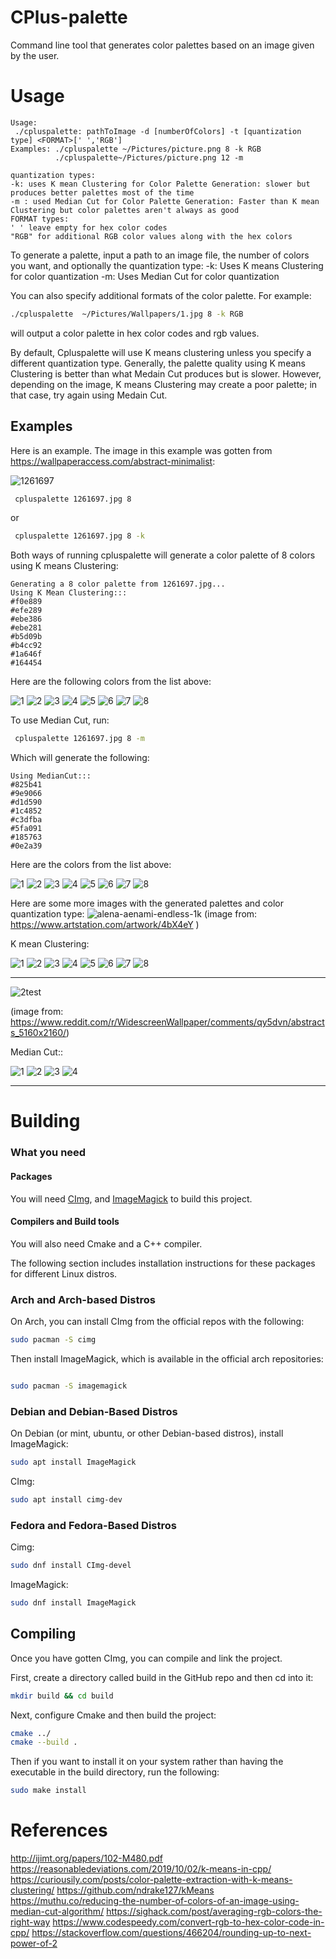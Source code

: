 # CPlus-palette
Command line tool that generates color palettes based on an image given by the user.


# Usage
```
Usage:
 ./cpluspalette: pathToImage -d [numberOfColors] -t [quantization type] <FORMAT>[' ','RGB']
Examples: ./cpluspalette ~/Pictures/picture.png 8 -k RGB
          ./cpluspalette~/Pictures/picture.png 12 -m

quantization types:
-k: uses K mean Clustering for Color Palette Generation: slower but produces better palettes most of the time
-m : used Median Cut for Color Palette Generation: Faster than K mean Clustering but color palettes aren't always as good
FORMAT types:
' ' leave empty for hex color codes
"RGB" for additional RGB color values along with the hex colors

```
To generate a palette, input a path to an image file, the number of colors you want, and optionally the quantization type:
-k: Uses K means Clustering for color quantization
-m: Uses Median Cut for color quantization

You can also specify additional formats of the color palette. For example:
```bash
./cpluspalette  ~/Pictures/Wallpapers/1.jpg 8 -k RGB   
```
will output a color palette in hex color codes and rgb values.

By default, Cpluspalette will use K means clustering unless you specify a different quantization type. Generally, the palette quality using K means Clustering is better than what Medain Cut produces but is slower. However, depending on the image, K means Clustering may create a poor palette; in that case, try again using Medain Cut.

## Examples

Here is an example. The image in this example was gotten from https://wallpaperaccess.com/abstract-minimalist:

![1261697](https://user-images.githubusercontent.com/90001607/224535970-b3313613-cba6-4618-83dc-09cda2df71fe.jpg)


```bash
 cpluspalette 1261697.jpg 8
```
or 
```bash
 cpluspalette 1261697.jpg 8 -k
```
Both ways of running cpluspalette will generate a color palette of 8 colors using K means Clustering: 
```
Generating a 8 color palette from 1261697.jpg... 
Using K Mean Clustering::: 
#f0e889 
#efe289 
#ebe386 
#ebe281 
#b5d09b 
#b4cc92 
#1a646f 
#164454
```
Here are the following colors from the list above:

![1](https://user-images.githubusercontent.com/90001607/224536280-080897c1-5b90-4ce4-a7ce-3f53c6e98a49.png)
![2](https://user-images.githubusercontent.com/90001607/224536281-0d5bbca2-f567-4a80-9e51-0a228e9404db.png)
![3](https://user-images.githubusercontent.com/90001607/224536282-283cee5c-c4b6-4c28-97f3-5791979f85d1.png)
![4](https://user-images.githubusercontent.com/90001607/224536283-cbd72a7a-1e61-47df-9603-d5e0bb64011b.png)
![5](https://user-images.githubusercontent.com/90001607/224536284-45f682cf-08c2-48f5-9ac6-9b3cc9ff2e08.png)
![6](https://user-images.githubusercontent.com/90001607/224536286-f41c1e89-1837-4f1e-a862-eacc80a21c99.png)
![7](https://user-images.githubusercontent.com/90001607/224536288-48b0a2c3-1cb2-41b1-939f-e7c8b420471d.png)
![8](https://user-images.githubusercontent.com/90001607/224536289-ff4cda00-ea7f-4c00-a867-e7ad90e59be8.png)

To use Median Cut, run:
```bash
 cpluspalette 1261697.jpg 8 -m
```
Which will generate the following:
```
Using MedianCut::: 
#825b41 
#9e9066 
#d1d590 
#1c4852 
#c3dfba 
#5fa091 
#185763 
#0e2a39
```
Here are the colors from the list above:

![1](https://user-images.githubusercontent.com/90001607/224536475-a6ccecd0-7f75-42ca-be8b-b39f972a2147.png)
![2](https://user-images.githubusercontent.com/90001607/224536476-c5387073-ffe6-4a1f-a5fe-9d6ba37d69ab.png)
![3](https://user-images.githubusercontent.com/90001607/224536477-d3ce5b2e-d55d-4350-8146-cb6ba2bd0c23.png)
![4](https://user-images.githubusercontent.com/90001607/224536478-e9595b1c-30c6-40f6-9fde-e0d7835ceac5.png)
![5](https://user-images.githubusercontent.com/90001607/224536479-c7038024-7b4c-4a27-8c74-e806844169c4.png)
![6](https://user-images.githubusercontent.com/90001607/224536480-6712fbe0-8d3c-4229-a749-e919883d3e20.png)
![7](https://user-images.githubusercontent.com/90001607/224536482-32588be4-7ffa-46b5-bbab-ec10d68465c8.png)
![8](https://user-images.githubusercontent.com/90001607/224536483-105b2a1b-ea03-40ad-ad24-2de66d5f22ec.png)

Here are some more images with the generated palettes and color quantization type:
![alena-aenami-endless-1k](https://user-images.githubusercontent.com/90001607/224536600-bdf0c8a8-5832-43c9-9bdb-6c3eb9b52960.jpg)
(image from: https://www.artstation.com/artwork/4bX4eY )

K mean Clustering:

![1](https://user-images.githubusercontent.com/90001607/224536770-474d5fb8-b2b1-491a-bf44-e78c0e86e9ee.png)
![2](https://user-images.githubusercontent.com/90001607/224536772-78e5e4f7-a5e0-41fc-b58b-ebe021b9a6c3.png)
![3](https://user-images.githubusercontent.com/90001607/224536773-f5c16c19-d103-45c1-ae46-ed319859824c.png)
![4](https://user-images.githubusercontent.com/90001607/224536774-a915b921-8d6d-444f-8bb6-bdba195cb327.png)
![5](https://user-images.githubusercontent.com/90001607/224536775-96a3e5a3-fdde-4f7e-bf07-4663890f6295.png)
![6](https://user-images.githubusercontent.com/90001607/224536776-45a69ea6-84c1-42ee-8a8a-ba87d45e8474.png)
![7](https://user-images.githubusercontent.com/90001607/224536777-8ff2e756-f565-469e-96c8-7dba7f46a9c6.png)
![8](https://user-images.githubusercontent.com/90001607/224536778-9a9c8caa-85d7-4bfa-a169-36e2e4703bd7.png)

_______________________________________________________________________________________________________________

![2test](https://user-images.githubusercontent.com/90001607/224842789-ee3dd660-78ac-4ed3-9cda-979dbc3c6442.png)

(image from: https://www.reddit.com/r/WidescreenWallpaper/comments/qy5dvn/abstracts_5160x2160/)


Median Cut::

![1](https://user-images.githubusercontent.com/90001607/224843431-b0216f26-9e87-48a8-a179-c1fd267d8b3b.png)
![2](https://user-images.githubusercontent.com/90001607/224843434-ffbc4131-7258-48a9-9f24-39296f2fc546.png)
![3](https://user-images.githubusercontent.com/90001607/224843436-905053bc-9f0b-4832-9c1e-40e6f11da1a6.png)
![4](https://user-images.githubusercontent.com/90001607/224843437-a0e4cd99-434e-4325-9088-c89188745795.png)

________________________________________________________________________________________________________________

# Building

### What you need
#### Packages
You will need [CImg](https://www.cimg.eu/index.html), and [ImageMagick](https://imagemagick.org/index.php) to build this project.

#### Compilers and Build tools
You will also need Cmake and a C++ compiler.


The following section includes installation instructions for these packages for different Linux distros.


### Arch and Arch-based Distros

On Arch, you can install CImg from the official repos with the following:
```bash
sudo pacman -S cimg
```

Then install ImageMagick, which is available in the official arch repositories:
```bash

sudo pacman -S imagemagick
```
### Debian and Debian-Based Distros

On Debian (or mint, ubuntu, or other Debian-based distros), install ImageMagick:
```bash
sudo apt install ImageMagick
```
 CImg:
```bash
sudo apt install cimg-dev
```

### Fedora and Fedora-Based Distros
Cimg:

```bash
sudo dnf install CImg-devel

```
ImageMagick:
```bash
sudo dnf install ImageMagick
```

## Compiling

Once you have gotten CImg, you can compile and link the project.

First, create a directory called build in the GitHub repo and then cd into it:
```bash
mkdir build && cd build
```

Next, configure Cmake and then build the project:
```bash
cmake ../
cmake --build .
```

Then if you want to install it on your system rather than having the executable
in the build directory, run the following:
```bash
sudo make install
```


# References
http://ijimt.org/papers/102-M480.pdf
https://reasonabledeviations.com/2019/10/02/k-means-in-cpp/
https://curiousily.com/posts/color-palette-extraction-with-k-means-clustering/
https://github.com/ndrake127/kMeans
https://muthu.co/reducing-the-number-of-colors-of-an-image-using-median-cut-algorithm/
https://sighack.com/post/averaging-rgb-colors-the-right-way
https://www.codespeedy.com/convert-rgb-to-hex-color-code-in-cpp/
https://stackoverflow.com/questions/466204/rounding-up-to-next-power-of-2
